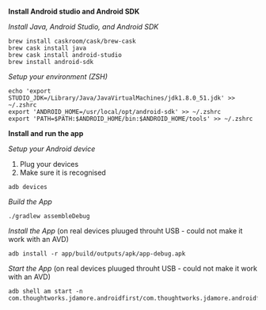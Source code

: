 **Install Android studio and Android SDK**

*Install Java, Android Studio, and Android SDK*
```
brew install caskroom/cask/brew-cask
brew cask install java
brew cask install android-studio
brew install android-sdk
```

*Setup your environment (ZSH)*
```
echo 'export STUDIO_JDK=/Library/Java/JavaVirtualMachines/jdk1.8.0_51.jdk' >> ~/.zshrc
export 'ANDROID_HOME=/usr/local/opt/android-sdk' >> ~/.zshrc
export 'PATH=$PATH:$ANDROID_HOME/bin:$ANDROID_HOME/tools' >> ~/.zshrc
```

**Install and run the app**


*Setup your Android device*

1. Plug your devices
2. Make sure it is recognised
```
adb devices
```

*Build the App*
```
./gradlew assembleDebug
```

*Install the App* (on real devices pluuged throuht USB - could not make it work with an AVD)
```
adb install -r app/build/outputs/apk/app-debug.apk 
```

*Start the App*  (on real devices pluuged throuht USB - could not make it work with an AVD)
```
adb shell am start -n com.thoughtworks.jdamore.androidfirst/com.thoughtworks.jdamore.androidfirst.FirstActivity
```

